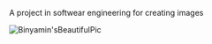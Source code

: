A project in softwear engineering for creating images

![Binyamin'sBeautifulPic](https://user-images.githubusercontent.com/91063814/220294049-d4623c98-919e-41ba-b19c-bec4a84aeea5.png)
